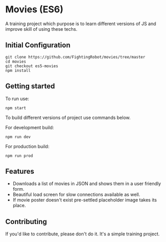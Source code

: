 # Movies (ES6)

A training project which purpose is to learn different versions of JS and improve skill of using these techs.

## Initial Configuration

```shell
git clone https://github.com/FightingRobot/movies/tree/master
cd movies
git checkout es5-movies
npm install
```

## Getting started

To run use:

```shell
npm start
```

To build different versions of project use commands below.

For development build:

```shell
npm run dev
```

For production build:

```shell
npm run prod
```

## Features

* Downloads a list of movies in JSON and shows them in a user friendly form.
* Beautiful load screen for slow connections available as well.
* If movie poster doesn't exist pre-settled placeholder image takes its place.

## Contributing

If you'd like to contribute, please don't do it. It's a simple training project.
